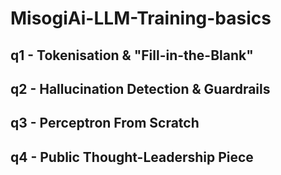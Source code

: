 # MisogiAi-LLM-Training-basics

## q1 - Tokenisation & "Fill-in-the-Blank"

## q2 - Hallucination Detection & Guardrails

## q3 - Perceptron From Scratch

## q4 - Public Thought-Leadership Piece